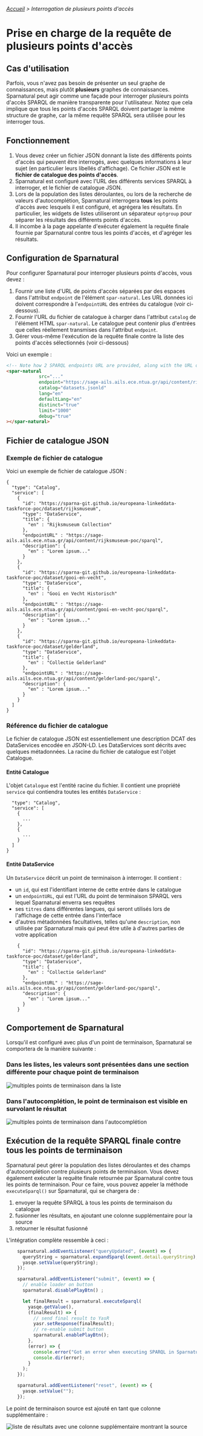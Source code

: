_[Accueil](index.html) > Interrogation de plusieurs points d'accès_

# Prise en charge de la requête de plusieurs points d'accès

## Cas d'utilisation

Parfois, vous n'avez pas besoin de présenter un seul graphe de connaissances, mais plutôt **plusieurs** graphes de connaissances. Sparnatural peut agir comme une façade pour interroger plusieurs points d'accès SPARQL de manière transparente pour l'utilisateur. Notez que cela implique que tous les points d'accès SPARQL doivent partager la même structure de graphe, car la même requête SPARQL sera utilisée pour les interroger tous.

## Fonctionnement

1. Vous devez créer un fichier JSON donnant la liste des différents points d'accès qui peuvent être interrogés, avec quelques informations à leur sujet (en particulier leurs libellés d'affichage). Ce fichier JSON est le **fichier de catalogue des points d'accès**.
2. Sparnatural est configuré avec l'URL des différents services SPARQL à interroger, et le fichier de catalogue JSON.
3. Lors de la population des listes déroulantes, ou lors de la recherche de valeurs d'autocomplétion, Sparnatural interrogera **tous** les points d'accès avec lesquels il est configuré, et agrégera les résultats. En particulier, les widgets de listes utiliseront un séparateur `optgroup` pour séparer les résultats des différents points d'accès.
4. Il incombe à la page appelante d'exécuter également la requête finale fournie par Sparnatural contre tous les points d'accès, et d'agréger les résultats.

## Configuration de Sparnatural

Pour configurer Sparnatural pour interroger plusieurs points d'accès, vous devez :

1. Fournir une liste d'URL de points d'accès séparées par des espaces dans l'attribut `endpoint` de l'élément `spar-natural`. Les URL données ici doivent correspondre à l'`endpointURL` des entrées du catalogue (voir ci-dessous).
2. Fournir l'URL du fichier de catalogue à charger dans l'attribut `catalog` de l'élément HTML `spar-natural`. Le catalogue peut contenir plus d'entrées que celles réellement transmises dans l'attribut `endpoint`.
3. Gérer vous-même l'exécution de la requête finale contre la liste des points d'accès sélectionnés (voir ci-dessous)

Voici un exemple :

```html
<!-- Note how 2 SPARQL endpoints URL are provided, along with the URL of the catalog file -->
<spar-natural 
            src="..."
            endpoint="https://sage-ails.ails.ece.ntua.gr/api/content/rijksmuseum-poc/sparql https://sage-ails.ails.ece.ntua.gr/api/content/gooi-en-vecht-poc/sparql"
            catalog="datasets.jsonld"
            lang="en"
            defaultLang="en"
            distinct="true"
            limit="1000"
            debug="true"
></spar-natural>
```

## Fichier de catalogue JSON

### Exemple de fichier de catalogue

Voici un exemple de fichier de catalogue JSON :

```
{
  "type": "Catalog",
  "service": [
    {
      "id": "https://sparna-git.github.io/europeana-linkeddata-taskforce-poc/dataset/rijksmuseum",
      "type": "DataService",
      "title": {
        "en" : "Rijksmuseum Collection"
      },
      "endpointURL" : "https://sage-ails.ails.ece.ntua.gr/api/content/rijksmuseum-poc/sparql",
      "description": {
        "en" : "Lorem ipsum..."
      }
    },
    {
      "id": "https://sparna-git.github.io/europeana-linkeddata-taskforce-poc/dataset/gooi-en-vecht",
      "type": "DataService",
      "title": {
        "en" : "Gooi en Vecht Historisch"
      },
      "endpointURL" : "https://sage-ails.ails.ece.ntua.gr/api/content/gooi-en-vecht-poc/sparql",
      "description": {
        "en" : "Lorem ipsum..."
      }
    },
    {
      "id": "https://sparna-git.github.io/europeana-linkeddata-taskforce-poc/dataset/gelderland",
      "type": "DataService",
      "title": {
        "en" : "Collectie Gelderland"
      },
      "endpointURL" : "https://sage-ails.ails.ece.ntua.gr/api/content/gelderland-poc/sparql",
      "description": {
        "en" : "Lorem ipsum..."
      }
    }
  ]
}
```

### Référence du fichier de catalogue

Le fichier de catalogue JSON est essentiellement une description DCAT des DataServices encodée en JSON-LD. Les DataServices sont décrits avec quelques métadonnées. La racine du fichier de catalogue est l'objet Catalogue.

#### Entité Catalogue

L'objet `Catalogue` est l'entité racine du fichier. Il contient une propriété `service` qui contiendra toutes les entités `DataService` :

```
  "type": "Catalog",
  "service": [
    {
      ...
    },
    {
      ...
    }
  ]
}
```

#### Entité DataService

Un `DataService` décrit un point de terminaison à interroger. Il contient :
  - un `id`, qui est l'identifiant interne de cette entrée dans le catalogue
  - un `endpointURL`, qui est l'URL du point de terminaison SPARQL vers lequel Sparnatural enverra ses requêtes
  - ses `titres` dans différentes langues, qui seront utilisés lors de l'affichage de cette entrée dans l'interface
  - d'autres métadonnées facultatives, telles qu'une `description`, non utilisée par Sparnatural mais qui peut être utile à d'autres parties de votre application

```
    {
      "id": "https://sparna-git.github.io/europeana-linkeddata-taskforce-poc/dataset/gelderland",
      "type": "DataService",
      "title": {
        "en" : "Collectie Gelderland"
      },
      "endpointURL" : "https://sage-ails.ails.ece.ntua.gr/api/content/gelderland-poc/sparql",
      "description": {
        "en" : "Lorem ipsum..."
      }
    }
```


## Comportement de Sparnatural

Lorsqu'il est configuré avec plus d'un point de terminaison, Sparnatural se comportera de la manière suivante :

### Dans les listes, les valeurs sont présentées dans une section différente pour chaque point de terminaison

![multiples points de terminaison dans la liste](/assets/images/multiple-endpoints-list.png)

### Dans l'autocomplétion, le point de terminaison est visible en survolant le résultat

![multiples points de terminaison dans l'autocomplétion](/assets/images/multiple-endpoints-autocomplete.png)



## Exécution de la requête SPARQL finale contre tous les points de terminaison

Sparnatural peut gérer la population des listes déroulantes et des champs d'autocomplétion contre plusieurs points de terminaison. Vous devez également exécuter la requête finale retournée par Sparnatural contre tous les points de terminaison. Pour ce faire, vous pouvez appeler la méthode `executeSparql()` sur Sparnatural, qui se chargera de :
1. envoyer la requête SPARQL à tous les points de terminaison du catalogue
2. fusionner les résultats, en ajoutant une colonne supplémentaire pour la source
3. retourner le résultat fusionné


L'intégration complète ressemble à ceci :

```javascript
    sparnatural.addEventListener("queryUpdated", (event) => {
      queryString = sparnatural.expandSparql(event.detail.queryString);
      yasqe.setValue(queryString);
    });

    sparnatural.addEventListener("submit", (event) => {
      // enable loader on button
      sparnatural.disablePlayBtn() ;

      let finalResult = sparnatural.executeSparql(
        yasqe.getValue(),
        (finalResult) => {
          // send final result to YasR
          yasr.setResponse(finalResult);
          // re-enable submit button
          sparnatural.enablePlayBtn();
        },
        (error) => {
          console.error("Got an error when executing SPARQL in Sparnatural");
          console.dir(error);
        }
      );
    });

    sparnatural.addEventListener("reset", (event) => {
      yasqe.setValue("");
    });
```

Le point de terminaison source est ajouté en tant que colonne supplémentaire :

![liste de résultats avec une colonne supplémentaire montrant la source](/assets/images/result-table-with-source-column.png)
